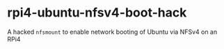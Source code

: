 # rpi4-ubuntu-nfsv4-boot-hack
A hacked `nfsmount` to enable network booting of Ubuntu via NFSv4 on an RPi4
